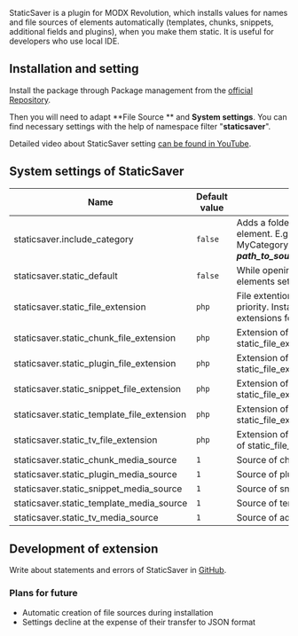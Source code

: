 StaticSaver is a plugin for MODX Revolution, which installs values for names and file sources of elements automatically (templates, chunks, snippets, additional fields and plugins), when you make them static. It is useful for developers who use local IDE.

## Installation and setting

Install the package through Package management from the [official Repository][1].

Then you will need to adapt **File Source ** and **System settings**. You can find necessary settings with the help of namespace filter "**staticsaver**".

Detailed video about StaticSaver setting [can be found in YouTube][2].

## System settings of StaticSaver

Name                                       | Default value | Description
-------------------------------------------|---------------|-----------------------------------------------------------------------------------------------------------------------------------------------------------------------------
staticsaver.include_category               | `false`       | Adds a folder with category name on track to element. E.g.: snippet MySnippet in category MyCategory will be situated in ***path_to_source_files/MyCategory/MySnippet.php***
staticsaver.static_default                 | `false`       | While opening the editing form of element, all the elements set static automatically.
staticsaver.static_file_extension          | `php`         | File extention of all the elements. It has the highest priority. Install null value to adapt different extensions for different elements.
staticsaver.static_chunk_file_extension    | `php`         | Extension of chunk files. See the description of static_file_extension.
staticsaver.static_plugin_file_extension   | `php`         | Extension of plugin files. See the description of static_file_extension.
staticsaver.static_snippet_file_extension  | `php`         | Extension of snippet files. See the description of static_file_extension.
staticsaver.static_template_file_extension | `php`         | Extension of template files. See the description of static_file_extension.
staticsaver.static_tv_file_extension       | `php`         | Extension of additional fields. See the description of static_file_extension.
staticsaver.static_chunk_media_source      | `1`           | Source of chunk files.
staticsaver.static_plugin_media_source     | `1`           | Source of plugin files.
staticsaver.static_snippet_media_source    | `1`           | Source of snippet files.
staticsaver.static_template_media_source   | `1`           | Source of template files.
staticsaver.static_tv_media_source         | `1`           | Source of additional field files.

## Development of extension

Write about statements and errors of StaticSaver in [GitHub][3].

### Plans for future

* Automatic creation of file sources during installation
* Settings decline at the expense of their transfer to JSON format

[1]: http://modx.com/extras/package/staticsaver
[2]: http://www.youtube.com/watch?v=l3ObHPfFKTM
[3]: https://github.com/argnist/StaticSaver/issues/
